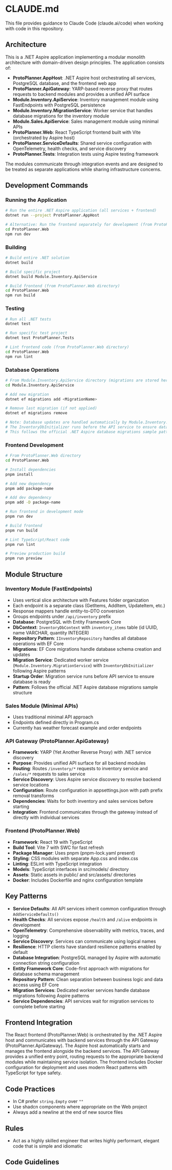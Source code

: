 # CLAUDE.md

This file provides guidance to Claude Code (claude.ai/code) when working with code in this repository.

## Architecture

This is a .NET Aspire application implementing a modular monolith architecture with domain-driven design principles. The application consists of:

- **ProtoPlanner.AppHost**: .NET Aspire host orchestrating all services, PostgreSQL database, and the frontend web app
- **ProtoPlanner.ApiGateway**: YARP-based reverse proxy that routes requests to backend modules and provides a unified API surface
- **Module.Inventory.ApiService**: Inventory management module using FastEndpoints with PostgreSQL persistence
- **Module.Inventory.MigrationService**: Worker service that handles database migrations for the inventory module
- **Module.Sales.ApiService**: Sales management module using minimal APIs  
- **ProtoPlanner.Web**: React TypeScript frontend built with Vite (orchestrated by Aspire host)
- **ProtoPlanner.ServiceDefaults**: Shared service configuration with OpenTelemetry, health checks, and service discovery
- **ProtoPlanner.Tests**: Integration tests using Aspire testing framework

The modules communicate through integration events and are designed to be treated as separate applications while sharing infrastructure concerns.

## Development Commands

### Running the Application
```bash
# Run the entire .NET Aspire application (all services + frontend)
dotnet run --project ProtoPlanner.AppHost

# Alternative: Run the frontend separately for development (from ProtoPlanner.Web directory)
cd ProtoPlanner.Web
npm run dev
```

### Building
```bash
# Build entire .NET solution
dotnet build

# Build specific project
dotnet build Module.Inventory.ApiService

# Build frontend (from ProtoPlanner.Web directory)
cd ProtoPlanner.Web
npm run build
```

### Testing
```bash
# Run all .NET tests
dotnet test

# Run specific test project
dotnet test ProtoPlanner.Tests

# Lint frontend code (from ProtoPlanner.Web directory)
cd ProtoPlanner.Web
npm run lint
```

### Database Operations
```bash
# From Module.Inventory.ApiService directory (migrations are stored here)
cd Module.Inventory.ApiService

# Add new migration
dotnet ef migrations add <MigrationName>

# Remove last migration (if not applied)
dotnet ef migrations remove

# Note: Database updates are handled automatically by Module.Inventory.MigrationService
# The InventoryDbInitializer runs before the API service to ensure database is ready
# This follows the official .NET Aspire database migrations sample pattern
```

### Frontend Development
```bash
# From ProtoPlanner.Web directory
cd ProtoPlanner.Web

# Install dependencies
pnpm install

# Add new dependency
pnpm add package-name

# Add dev dependency
pnpm add -D package-name

# Run frontend in development mode
pnpm run dev

# Build frontend
pnpm run build

# Lint TypeScript/React code
pnpm run lint

# Preview production build
pnpm run preview
```

## Module Structure

### Inventory Module (FastEndpoints)
- Uses vertical slice architecture with Features folder organization
- Each endpoint is a separate class (GetItems, AddItem, UpdateItem, etc.)
- Response mappers handle entity-to-DTO conversion
- Groups endpoints under `/api/inventory` prefix
- **Database**: PostgreSQL with Entity Framework Core
- **DbContext**: `InventoryDbContext` with `inventory_items` table (id UUID, name VARCHAR, quantity INTEGER)
- **Repository Pattern**: `IInventoryRepository` handles all database operations with EF Core
- **Migrations**: EF Core migrations handle database schema creation and updates
- **Migration Service**: Dedicated worker service (`Module.Inventory.MigrationService`) with `InventoryDbInitializer` following Aspire patterns
- **Startup Order**: Migration service runs before API service to ensure database is ready
- **Pattern**: Follows the official .NET Aspire database migrations sample structure

### Sales Module (Minimal APIs)
- Uses traditional minimal API approach
- Endpoints defined directly in Program.cs
- Currently has weather forecast example and order endpoints

### API Gateway (ProtoPlanner.ApiGateway)
- **Framework**: YARP (Yet Another Reverse Proxy) with .NET service discovery
- **Purpose**: Provides unified API surface for all backend modules
- **Routing**: Routes `/inventory/*` requests to inventory service and `/sales/*` requests to sales service
- **Service Discovery**: Uses Aspire service discovery to resolve backend service locations
- **Configuration**: Route configuration in appsettings.json with path prefix removal transforms
- **Dependencies**: Waits for both inventory and sales services before starting
- **Integration**: Frontend communicates through the gateway instead of directly with individual services

### Frontend (ProtoPlanner.Web)
- **Framework**: React 19 with TypeScript
- **Build Tool**: Vite 7 with SWC for fast refresh
- **Package Manager**: Uses pnpm (pnpm-lock.yaml present)
- **Styling**: CSS modules with separate App.css and index.css
- **Linting**: ESLint with TypeScript integration
- **Models**: TypeScript interfaces in src/models/ directory
- **Assets**: Static assets in public/ and src/assets/ directories
- **Docker**: Includes Dockerfile and nginx configuration template

## Key Patterns

- **Service Defaults**: All API services inherit common configuration through `AddServiceDefaults()`
- **Health Checks**: All services expose `/health` and `/alive` endpoints in development
- **OpenTelemetry**: Comprehensive observability with metrics, traces, and logging
- **Service Discovery**: Services can communicate using logical names
- **Resilience**: HTTP clients have standard resilience patterns enabled by default
- **Database Integration**: PostgreSQL managed by Aspire with automatic connection string configuration
- **Entity Framework Core**: Code-first approach with migrations for database schema management
- **Repository Pattern**: Clean separation between business logic and data access using EF Core
- **Migration Services**: Dedicated worker services handle database migrations following Aspire patterns
- **Service Dependencies**: API services wait for migration services to complete before starting

## Frontend Integration

The React frontend (ProtoPlanner.Web) is orchestrated by the .NET Aspire host and communicates with backend services through the API Gateway (ProtoPlanner.ApiGateway). The Aspire host automatically starts and manages the frontend alongside the backend services. The API Gateway provides a unified entry point, routing requests to the appropriate backend modules while maintaining service isolation. The frontend includes Docker configuration for deployment and uses modern React patterns with TypeScript for type safety.

## Code Practices

- In C# prefer `string.Empty` over `""`
- Use shadcn components where appropriate on the Web project
- Always add a newline at the end of new source files

## Rules
- Act as a highly skilled engineer that writes highly performant, elegant code that is simple and idiomatic

## Code Guidelines